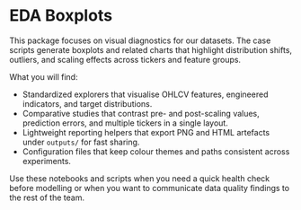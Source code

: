 ﻿# EDA Boxplots

This package focuses on visual diagnostics for our datasets. The case scripts generate boxplots and related charts that highlight distribution shifts, outliers, and scaling effects across tickers and feature groups.

What you will find:
- Standardized explorers that visualise OHLCV features, engineered indicators, and target distributions.
- Comparative studies that contrast pre- and post-scaling values, prediction errors, and multiple tickers in a single layout.
- Lightweight reporting helpers that export PNG and HTML artefacts under `outputs/` for fast sharing.
- Configuration files that keep colour themes and paths consistent across experiments.

Use these notebooks and scripts when you need a quick health check before modelling or when you want to communicate data quality findings to the rest of the team.
